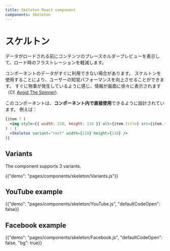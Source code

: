 ```yaml
---
title: Skeleton React component
components: Skeleton
---
```


# スケルトン

<p class="description">データがロードされる前にコンテンツのプレースホルダープレビューを表示して、ロード時のフラストレーションを軽減します。</p>

コンポーネントのデータがすぐに利用できない場合があります。 スケルトンを使用することにより、ユーザーの知覚パフォーマンスを向上させることができます。 すぐに物事が発生しているように感じ、情報が画面に徐々に表示されます（Cf. [Avoid The Spinner](https://www.lukew.com/ff/entry.asp?1797)).

このコンポーネントは、**コンポーネント内で直接使用**できるように設計されています。 例えば：

```jsx
{item ? (
  <img style={{ width: 210, height: 118 }} alt={item.title} src={item.src} />
) : (
  <Skeleton variant="rect" width={210} height={118} />
)}
```

## Variants

The component supports 3 variants.

{{"demo": "pages/components/skeleton/Variants.js"}}

## YouTube example

{{"demo": "pages/components/skeleton/YouTube.js", "defaultCodeOpen": false}}

## Facebook example

{{"demo": "pages/components/skeleton/Facebook.js", "defaultCodeOpen": false, "bg": true}}